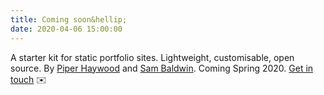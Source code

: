 ```yaml
---
title: Coming soon&hellip;
date: 2020-04-06 15:00:00
---
```


A starter kit for static portfolio sites. Lightweight, customisable, open source. By [Piper Haywood](https://piperhaywood.com) and [Sam Baldwin](https://sambaldwin.info). Coming Spring 2020. [Get in touch](mailto:mail@sb-ph.com) ✉️
